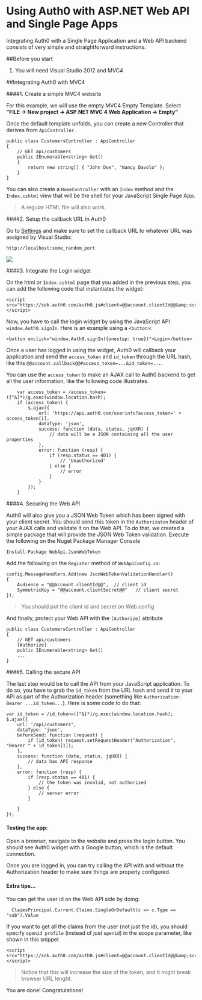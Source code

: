# Using Auth0 with ASP.NET Web API and Single Page Apps

Integrating Auth0 with a Single Page Application and a Web API backend consists of very simple and straightforward instructions.

##Before you start

1. You will need Visual Studio 2012 and MVC4

##Integrating Auth0 with MVC4

####1. Create a simple MVC4 website

For this example, we will use the empty MVC4 Empty Template. Select __"FILE -> New project -> ASP.NET MVC 4 Web Application -> Empty"__

Once the default template unfolds, you can create a new Controller that derives from `ApiController`.

    public class CustomersController : ApiController
    {
        // GET api/customers
        public IEnumerable<string> Get()
        {
            return new string[] { "John Doe", "Nancy Davolo" };
        }
    }

You can also create a `HomeController` with an `Index` method and the `Index.cshtml` view that will be the shell for your JavaScript Single Page App. 

> A regular HTML file will also work.

####2. Setup the callback URL in Auth0

Go to [Settings](https://app.auth0.com/#/settings) and make sure to set the callback URL to whatever URL was assigned by Visual Studio:

```
http://localhost:some_random_port
```

![](img/settings-callback.png)

####3. Integrate the Login widget

On the html or `Index.cshtml` page that you added in the previous step, you can add the following code that instantiates the widget:

    <script src="https://sdk.auth0.com/auth0.js#client=@@account.clientId@@&amp;scope=openid&amp;response_type=token"></script>

Now, you have to call the login widget by using the JavaScript API `window.Auth0.signIn`. Here is an example using a `<button>`:

    <button onclick="window.Auth0.signIn({onestep: true})">Login</button>

Once a user has logged in using the widget, Auth0 will callback your application and send the `access_token` and `id_token` through the URL hash, like this `@@account.callback@@#access_token=...&id_token=...`. 

You can use the `access_token` to make an AJAX call to Auth0 backend to get all the user information, like the following code illustrates.

        var access_token = /access_token=([^&]*)/g.exec(window.location.hash);
        if (access_token) {
            $.ajax({
                url: 'https://api.auth0.com/userinfo?access_token=' + access_token[1],
                dataType: 'json',
                success: function (data, status, jqHXR) {
                    // data will be a JSON containing all the user properties
                },
                error: function (resp) {
                    if (resp.status == 401) {
                        // 'Unauthorized'
                    } else {
                        // error
                    }
                }
            });
        }

####4. Securing the Web API

Auth0 will also give you a JSON Web Token which has been signed with your client secret. You should send this token in the `Authorizaton` header of your AJAX calls and validate it on the Web API. To do that, we created a simple package that will provide the JSON Web Token validation. Execute the following on the Nuget Package Manager Console

    Install-Package WebApi.JsonWebToken

Add the following on the `Register` method of `WebApiConfig.cs`:

    config.MessageHandlers.Add(new JsonWebTokenValidationHandler()
    {
        Audience = "@@account.clientId@@",  // client id
        SymmetricKey = "@@account.clientSecret@@"   // client secret
    });

> You should put the client id and secret on Web.config

And finally, protect your Web API with the `[Authorize]` attribute

    public class CustomersController : ApiController
    {
        // GET api/customers
        [Authorize]
        public IEnumerable<string> Get()
        ...
    }

####5. Calling the secure API

The last step would be to call the API from your JavaScript application. To do so, you have to grab the `id_token` from the URL hash and send it to your API as part of the Authorization header (something like `Authorization: Bearer ...id_token...`). Here is some code to do that:

    var id_token = /id_token=([^&]*)/g.exec(window.location.hash);
    $.ajax({
        url: '/api/customers',
        dataType: 'json',
        beforeSend: function (request) {
            if (id_token) request.setRequestHeader("Authorization", "Bearer " + id_token[1]);
        },
        success: function (data, status, jqHXR) {
            // data has API response
        },
        error: function (resp) {
            if (resp.status == 401) {
                // the token was invalid, not authorized
            } else {
                // server error
            }
            
        }
    });

#### Testing the app:

Open a browser, navigate to the website and press the login button. You should see Auth0 widget with a Google button, which is the default connection. 

Once you are logged in, you can try calling the API with and without the Authorization header to make sure things are properly configured. 


#### Extra tips...

You can get the user id on the Web API side by doing:

      ClaimsPrincipal.Current.Claims.SingleOrDefault(c => c.Type == "sub").Value

If you want to get all the claims from the user (not just the id), you should specify `openid profile` (instead of just `openid`) in the scope parameter, like shown in this snippet

    <script src="https://sdk.auth0.com/auth0.js#client=@@account.clientId@@&amp;scope=openid%20profile&amp;response_type=token"></script>

> Notice that this will increase the size of the token, and it might break browser URL lenght.

You are done! Congratulations! 
